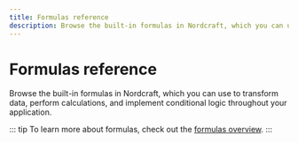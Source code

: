 ```yaml
---
title: Formulas reference
description: Browse the built-in formulas in Nordcraft, which you can use to transform data, perform calculations, and implement conditional logic throughout your application.
---
```


# Formulas reference

Browse the built-in formulas in Nordcraft, which you can use to transform data, perform calculations, and implement conditional logic throughout your application.

::: tip
To learn more about formulas, check out the [formulas overview](/formulas/overview).
:::

